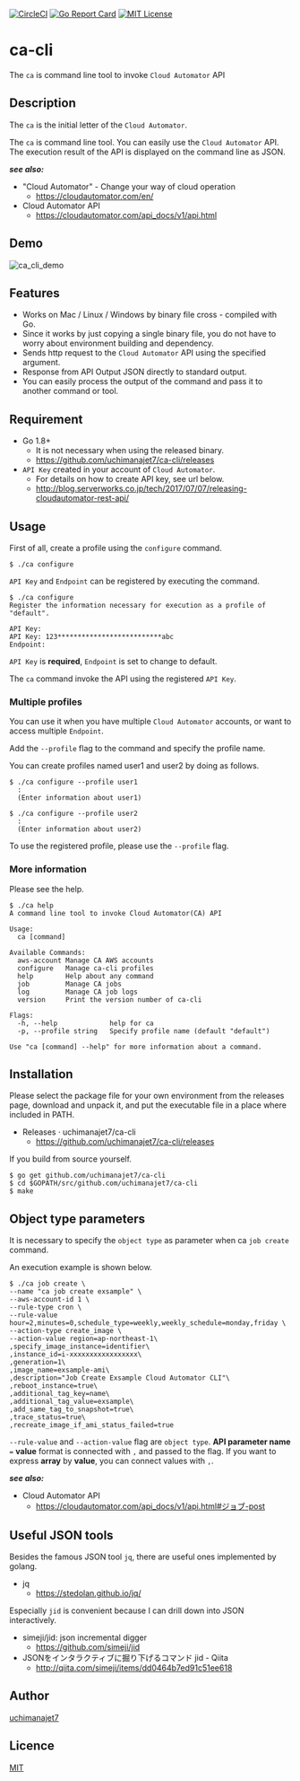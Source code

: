[![CircleCI](https://circleci.com/gh/uchimanajet7/ca-cli.svg?style=svg)](https://circleci.com/gh/uchimanajet7/ca-cli)
[![Go Report Card](https://goreportcard.com/badge/github.com/uchimanajet7/ca-cli)](https://goreportcard.com/report/github.com/uchimanajet7/ca-cli)
[![MIT License](http://img.shields.io/badge/license-MIT-blue.svg?style=flat)](https://github.com/uchimanajet7/ca-cli/blob/master/LICENSE)
 
# ca-cli
The `ca` is command line tool to invoke `Cloud Automator` API


## Description
The `ca` is the initial letter of the `Cloud Automator`.

The `ca` is command line tool. You can easily use the `Cloud Automator` API. The execution result of the API is displayed on the command line as JSON.

***see also:***

- "Cloud Automator" - Change your way of cloud operation
	- https://cloudautomator.com/en/
- Cloud Automator API
	- https://cloudautomator.com/api_docs/v1/api.html

## Demo
![ca_cli_demo](https://user-images.githubusercontent.com/6448792/29017893-d140d520-7b93-11e7-98d0-6df767fc3643.gif)

## Features
- Works on Mac / Linux / Windows by binary file cross - compiled with Go.
- Since it works by just copying a single binary file, you do not have to worry about environment building and dependency.
- Sends http request to the `Cloud Automator` API using the specified argument. 
- Response from API Output JSON directly to standard output.
- You can easily process the output of the command and pass it to another command or tool.

## Requirement
- Go 1.8+
	- It is not necessary when using the released binary.
	- https://github.com/uchimanajet7/ca-cli/releases
- `API Key` created in your account of `Cloud Automator`.
	- For details on how to create API key, see url below.
	- http://blog.serverworks.co.jp/tech/2017/07/07/releasing-cloudautomator-rest-api/

## Usage
First of all, create a profile using the `configure` command.

```	console
$ ./ca configure
```
`API Key` and `Endpoint` can be registered by executing the command.

```console
$ ./ca configure
Register the information necessary for execution as a profile of "default".

API Key:
API Key: 123**************************abc
Endpoint:
```
`API Key` is **required**, `Endpoint` is set to change to default.

The `ca` command invoke the API using the registered `API Key`.

### Multiple profiles

You can use it when you have multiple `Cloud Automator` accounts, or want to access multiple `Endpoint`.

Add the `--profile` flag to the command and specify the profile name.

You can create profiles named user1 and user2 by doing as follows.

```console
$ ./ca configure --profile user1
  :
  (Enter information about user1)

$ ./ca configure --profile user2
  :
  (Enter information about user2)
```
To use the registered profile, please use the `--profile` flag.

### More information

Please see the help.

```	console
$ ./ca help
A command line tool to invoke Cloud Automator(CA) API

Usage:
  ca [command]

Available Commands:
  aws-account Manage CA AWS accounts
  configure   Manage ca-cli profiles
  help        Help about any command
  job         Manage CA jobs
  log         Manage CA job logs
  version     Print the version number of ca-cli

Flags:
  -h, --help             help for ca
  -p, --profile string   Specify profile name (default "default")

Use "ca [command] --help" for more information about a command.
```

## Installation

Please select the package file for your own environment from the releases page, download and unpack it, and put the executable file in a place where included in PATH.

- Releases · uchimanajet7/ca-cli
	- https://github.com/uchimanajet7/ca-cli/releases

If you build from source yourself.

```	console
$ go get github.com/uchimanajet7/ca-cli
$ cd $GOPATH/src/github.com/uchimanajet7/ca-cli
$ make
```

## Object type parameters

It is necessary to specify the `object type` as parameter when ca `job create` command.

An execution example is shown below.

```	console
$ ./ca job create \
--name "ca job create exsample" \
--aws-account-id 1 \
--rule-type cron \
--rule-value hour=2,minutes=0,schedule_type=weekly,weekly_schedule=monday,friday \
--action-type create_image \
--action-value region=ap-northeast-1\
,specify_image_instance=identifier\
,instance_id=i-xxxxxxxxxxxxxxxxx\
,generation=1\
,image_name=exsample-ami\
,description="Job Create Exsample Cloud Automator CLI"\
,reboot_instance=true\
,additional_tag_key=name\
,additional_tag_value=exsample\
,add_same_tag_to_snapshot=true\
,trace_status=true\
,recreate_image_if_ami_status_failed=true
```

`--rule-value` and `--action-value` flag are `object type`.
**API parameter name** `=` **value** format is connected with `,` and passed to the flag. If you want to express **array** by **value**, you can connect values with `,`.

***see also:***

- Cloud Automator API
	- https://cloudautomator.com/api_docs/v1/api.html#ジョブ-post

## Useful JSON tools
Besides the famous JSON tool `jq`, there are useful ones implemented by golang.

- jq
	- https://stedolan.github.io/jq/

Especially `jid` is convenient because I can drill down into JSON interactively.

- simeji/jid: json incremental digger
	- https://github.com/simeji/jid
- JSONをインタラクティブに掘り下げるコマンド jid - Qiita
	- http://qiita.com/simeji/items/dd0464b7ed91c51ee618

## Author
[uchimanajet7](https://github.com/uchimanajet7)


## Licence
[MIT](https://github.com/uchimanajet7/ca-cli/blob/master/LICENSE)
